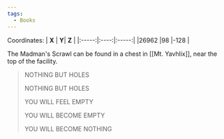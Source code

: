 ```yaml
---
tags:
  - Books
---
```


Coordinates:
| **X** | **Y**| **Z** |
|:-----:|:----:|:-----:|
|26962  |98   |-128  |

The Madman's Scrawl can be found in a chest in [[Mt. Yavhlix]], near the top of the facility.

> NOTHING BUT HOLES
>
> NOTHING BUT HOLES
>
> YOU WILL FEEL EMPTY
>
> YOU WILL BECOME EMPTY
>
> YOU WILL BECOME NOTHING
